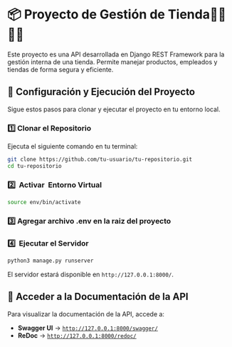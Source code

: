 # 📦 Proyecto de Gestión de Tienda👨‍💻🙏🏼

Este proyecto es una API desarrollada en Django REST Framework para la gestión interna de una tienda. Permite manejar productos, empleados y tiendas de forma segura y eficiente.

## 🚀 Configuración y Ejecución del Proyecto

Sigue estos pasos para clonar y ejecutar el proyecto en tu entorno local.

### 1️⃣ Clonar el Repositorio

Ejecuta el siguiente comando en tu terminal:

```sh
git clone https://github.com/tu-usuario/tu-repositorio.git
cd tu-repositorio
```

### 2️⃣  Activar  Entorno Virtual

```sh
source env/bin/activate
```

### 3️⃣ Agregar archivo .env en la raiz del proyecto

### 4️⃣  Ejecutar el Servidor

```sh
python3 manage.py runserver
```

El servidor estará disponible en `http://127.0.0.1:8000/`.

## 📜 Acceder a la Documentación de la API

Para visualizar la documentación de la API, accede a:

- **Swagger UI** → [`http://127.0.0.1:8000/swagger/`](http://127.0.0.1:8000/swagger/)
- **ReDoc** → [`http://127.0.0.1:8000/redoc/`](http://127.0.0.1:8000/redoc/)
